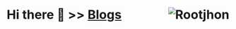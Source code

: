 # Hi there 👋  \>> [Blogs](https://rootjhon.github.io/)  <img align="right" src="https://profile-counter.glitch.me/Rootjhon/count.svg" alt="Rootjhon" />
